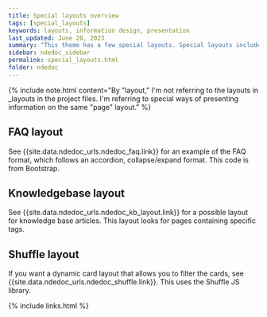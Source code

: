 ```yaml
---
title: Special layouts overview
tags: [special_layouts]
keywords: layouts, information design, presentation
last_updated: June 28, 2023
summary: "This theme has a few special layouts. Special layouts include the JS files they need directly in the page. The JavaScript for each special layout does not load by default for every page in the site."
sidebar: ndedoc_sidebar
permalink: special_layouts.html
folder: ndedoc
---
```



{% include note.html content="By \"layout,\" I'm not referring to the layouts in \_layouts in the project files. I'm referring to special ways of presenting information on the same \"page\" layout." %}

## FAQ layout

See {{site.data.ndedoc_urls.ndedoc_faq.link}} for an example of the FAQ format, which follows an accordion, collapse/expand format. This code is from Bootstrap.

## Knowledgebase layout

See {{site.data.ndedoc_urls.ndedoc_kb_layout.link}} for a possible layout for knowledge base articles. This layout looks for pages containing specific tags.

## Shuffle layout

If you want a dynamic card layout that allows you to filter the cards, see {{site.data.ndedoc_urls.ndedoc_shuffle.link}}. This uses the Shuffle JS library.

{% include links.html %}
